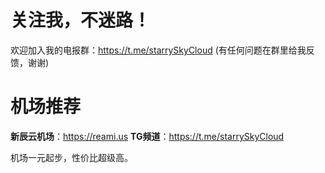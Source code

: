 # 关注我，不迷路！

欢迎加入我的电报群：https://t.me/starrySkyCloud (有任何问题在群里给我反馈，谢谢)

# 机场推荐

**新辰云机场**：https://reami.us
**TG频道**：https://t.me/starrySkyCloud

机场一元起步，性价比超级高。
